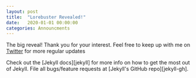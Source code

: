 ```yaml
---
layout: post
title:  "Lorebuster Revealed!"
date:   2020-01-01 00:00:00
categories: Announcments
---
```


The big reveal! Thank you for your interest. Feel free to keep up with me on [Twitter][twitter] for more regular updates

Check out the [Jekyll docs][jekyll] for more info on how to get the most out of Jekyll. File all bugs/feature requests at [Jekyll's GitHub repo][jekyll-gh].

[twitter]: https://twitter.com/nickmuse
